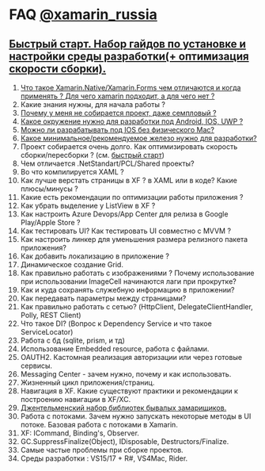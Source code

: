 # FAQ [@xamarin_russia](https://t.me/xamarin_russia)

## [Быстрый старт. Набор гайдов по установке и настройки среды разработки(+ оптимизация скорости сборки).](https://www.youtube.com/playlist?list=PLnAeZxzZ1_v0FZhEtBY13AqclYjdepUlq)

1. [Что такое Xamarin.Native/Xamarin.Forms чем отличаются и когда применять ? Для чего xamarin подходит, а для чего нет ?](/1.md)
2. Какие знания нужны, для начала работы ?
3. [Почему у меня не собирается проект, даже семпловый ?](/3.md)
4. [Какое окружение нужно для разработки под Android, IOS, UWP ?](/3.md)
5. [Можно ли разрабатывать под IOS без физического Mac?](/3.md)
6. [Какое минимальное/рекомендуемое железо нужно для разработки?](6.md)
7. Проект собирается очень долго. Как оптимизировать скорость сборки/пересборки ? (см. [быстрый старт](https://www.youtube.com/playlist?list=PLnAeZxzZ1_v0FZhEtBY13AqclYjdepUlq))
8. Чем отличается .NetStandart/PCL/Shared проекты?
9. Во что компилируется XAML ?
10. Как лучше верстать страницы в XF ? в XAML или в коде? Какие плюсы/минусы ?
11. Какие есть рекомендации по оптимизации работы приложения ?
12. Как убрать выделение у ListView в XF ?
13. Как настроить Azure Devops/App Center для релиза в Google Play/Apple Store ?
14. Как тестировать UI? Как тестировать UI совместно с MVVM ?
15. Как настроить линкер для уменьшения размера релизного пакета приложения?
16. Как добавить локализацию в приложение ?
17. Динамическое создание Grid.
18. Как правильно работать с изображениями ? Почему использование при использовании ImageCell начинаются лаги при прокрутке?
19. Как и куда сохранять служебную информацию в приложении?
20. Как передавать параметры между страницами?
21. Как правильно работать с сетью? (HttpClient, DelegateClientHandler, Polly, REST Client)
22. Что такое DI? (Вопрос к Dependency Service и что такое ServiceLocator)
23. Работа с бд (sqlite, prism, и тд)
24. Использование Embedded resource, работа с файлами.
25. OAUTH2. Кастомная реализация авторизации или через готовые сервисы.
26. Messaging Center - зачем нужно, почему и как использовать.
27. Жизненный цикл приложения/страниц.
28. Навигация в XF. Какие существуют практики и рекомендации к построению навигации в XF/XC.
29. [Джентельменский набор библиотек бывалых замарищиков.](https://github.com/maxUo/awesome-xamarin-forms)
30. Работа с потоками. Зачем нужно запускать некоторые методы в UI потоке. Базовая работа с потоками в Xamarin.
31. XF: ICommand, Binding's, Observer.
32. GC.SuppressFinalize(Object), IDisposable, Destructors/Finalize.
33. Самые частые проблемы при сборке проектов.
34. Среды разработки : VS15/17 + R#, VS4Mac, Rider.
